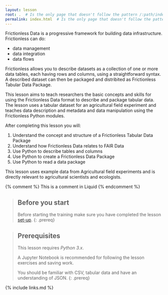 ```yaml
---
layout: lesson
root: .  # Is the only page that doesn't follow the pattern /:path/index.html
permalink: index.html  # Is the only page that doesn't follow the pattern /:path/index.html
---
```


Frictionless Data is a progressive framework for building data infrastructure. Frictionless can do:
- data management
- data integration
- data flows 

Frictionless allows you to describe datasets as a collection of one or more data tables, each having rows and columns, using a straightforward syntax. A described dataset can then be packaged and distribited as Frictionless Tabular Data Package. 

This lesson aims to teach researchers the basic concepts and skills for using the Frictionless Data format to describe and package tabular data. The lesson uses a tabular dataset for an agricultural field experiment and teaches data description and metadata and data manipulation using the Frictionless Python modules.

After completing this lesson you will:
1. Understand the concept and structure of a Frictionless Tabular Data Package 
2. Understand how Frictionless Data relates to FAIR Data   
3. Use Python to describe tables and columns
4. Use Python to create a Frictionless Data Package
5. Use Python to read a data package 

This lesson uses example data from Agricultural field experiments and is directly relevant to agricultural scientists and ecologists.

<!-- this is an html comment -->

{% comment %} This is a comment in Liquid {% endcomment %}

> ## Before you start
>
> Before starting the training make sure you have completed the lesson [set-up](setup.md). 
{: .prereq}

> ## Prerequisites
> This lesson requires *Python 3.x*. 
> 
> A Jupyter Notebook is recommended for following the lesson exercises and saving work.
> 
> You should be familiar with CSV, tabular data and have an understanding of JSON.
{: .prereq}

{% include links.md %}